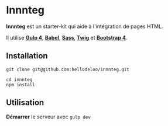 Innnteg
====================

**Innnteg** est un starter-kit qui aide à l'intégration de pages HTML.

Il utilise **[Gulp 4](http://gulpjs.com/)**, **[Babel](https://babeljs.io/)**, **[Sass](http://sass-lang.com/)**, **[Twig](https://twig.symfony.com/)** et **[Bootstrap 4](https://getbootstrap.com/)**.



## Installation

```
git clone git@github.com:hellodeloo/innnteg.git
```

```
cd innnteg
npm install
```



## Utilisation
**Démarrer** le serveur avec `gulp dev`
